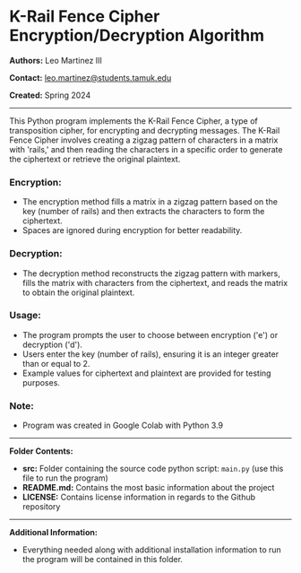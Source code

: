 # K-Rail Fence Cipher Encryption/Decryption Algorithm

**Authors:** Leo Martinez III

**Contact:** [leo.martinez@students.tamuk.edu](mailto:leo.martinez@students.tamuk.edu)

**Created:** Spring 2024

---

This Python program implements the K-Rail Fence Cipher, a type of transposition cipher, for encrypting and decrypting messages. The K-Rail Fence Cipher involves creating a zigzag pattern of characters in a matrix with 'rails,' and then reading the characters in a specific order to generate the ciphertext or retrieve the original plaintext.

### Encryption:

- The encryption method fills a matrix in a zigzag pattern based on the key (number of rails) and then extracts the characters to form the ciphertext.
- Spaces are ignored during encryption for better readability.

### Decryption:

- The decryption method reconstructs the zigzag pattern with markers, fills the matrix with characters from the ciphertext, and reads the matrix to obtain the original plaintext.

### Usage:

- The program prompts the user to choose between encryption ('e') or decryption ('d').
- Users enter the key (number of rails), ensuring it is an integer greater than or equal to 2.
- Example values for ciphertext and plaintext are provided for testing purposes.

### Note:

- Program was created in Google Colab with Python 3.9

---

**Folder Contents:**

- **src:** Folder containing the source code python script: `main.py` (use this file to run the program)
- **README.md:** Contains the most basic information about the project
- **LICENSE:** Contains license information in regards to the Github repository

---

**Additional Information:**

- Everything needed along with additional installation information to run the program will be contained in this folder.
